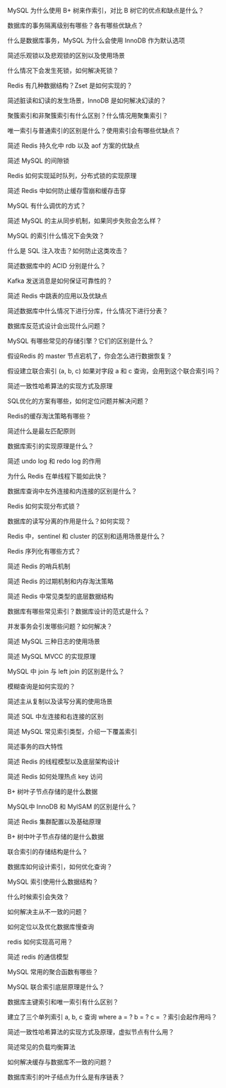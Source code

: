 MySQL 为什么使用 B+ 树来作索引，对比 B 树它的优点和缺点是什么？

数据库的事务隔离级别有哪些？各有哪些优缺点？

什么是数据库事务，MySQL 为什么会使用 InnoDB 作为默认选项

简述乐观锁以及悲观锁的区别以及使用场景

什么情况下会发生死锁，如何解决死锁？

Redis 有几种数据结构？Zset 是如何实现的？

简述脏读和幻读的发生场景，InnoDB 是如何解决幻读的？

聚簇索引和非聚簇索引有什么区别？什么情况用聚集索引？

唯一索引与普通索引的区别是什么？使用索引会有哪些优缺点？

简述 Redis 持久化中 rdb 以及 aof 方案的优缺点

简述 MySQL 的间隙锁

Redis 如何实现延时队列，分布式锁的实现原理

简述 Redis 中如何防止缓存雪崩和缓存击穿

MySQL 有什么调优的方式？

简述 MySQL 的主从同步机制，如果同步失败会怎么样？

MySQL 的索引什么情况下会失效？

什么是 SQL 注入攻击？如何防止这类攻击？

简述数据库中的 ACID 分别是什么？

Kafka 发送消息是如何保证可靠性的？

简述 Redis 中跳表的应用以及优缺点

简述数据库中什么情况下进行分库，什么情况下进行分表？

数据库反范式设计会出现什么问题？

MySQL 有哪些常见的存储引擎？它们的区别是什么？

假设Redis 的 master 节点宕机了，你会怎么进行数据恢复？

假设建立联合索引 (a, b, c) 如果对字段 a 和 c 查询，会用到这个联合索引吗？

简述一致性哈希算法的实现方式及原理

SQL优化的方案有哪些，如何定位问题并解决问题？

Redis的缓存淘汰策略有哪些？

简述什么是最左匹配原则

数据库索引的实现原理是什么？

简述 undo log 和 redo log 的作用

为什么 Redis 在单线程下能如此快？

数据库查询中左外连接和内连接的区别是什么？

Redis 如何实现分布式锁？

数据库的读写分离的作用是什么？如何实现？

Redis 中，sentinel 和 cluster 的区别和适用场景是什么？

Redis 序列化有哪些方式？

简述 Redis 的哨兵机制

简述 Redis 的过期机制和内存淘汰策略

简述 Redis 中常见类型的底层数据结构

数据库有哪些常见索引？数据库设计的范式是什么？

并发事务会引发哪些问题？如何解决？

简述 MySQL 三种日志的使用场景

简述 MySQL MVCC 的实现原理

MySQL 中 join 与 left join 的区别是什么？

模糊查询是如何实现的？

简述主从复制以及读写分离的使用场景

简述 SQL 中左连接和右连接的区别

简述 MySQL 常见索引类型，介绍一下覆盖索引

简述事务的四大特性

简述 Redis 的线程模型以及底层架构设计

简述 Redis 如何处理热点 key 访问

B+ 树叶子节点存储的是什么数据

MySQL中 InnoDB 和 MylSAM 的区别是什么？

简述 Redis 集群配置以及基础原理

B+ 树中叶子节点存储的是什么数据

联合索引的存储结构是什么？

数据库如何设计索引，如何优化查询？

MySQL 索引使用什么数据结构？

什么时候索引会失效？

如何解决主从不一致的问题？

如何定位以及优化数据库慢查询

redis 如何实现高可用？

简述 redis 的通信模型

MySQL 常用的聚合函数有哪些？

MySQL 联合索引底层原理是什么？

数据库主键索引和唯一索引有什么区别？

建立了三个单列索引 a, b, c 查询 where a = ? b = ? c = ？索引会起作用吗？

简述一致性哈希算法的实现方式及原理，虚拟节点有什么用？

简述常见的负载均衡算法

如何解决缓存与数据库不一致的问题？

数据库索引的叶子结点为什么是有序链表？

